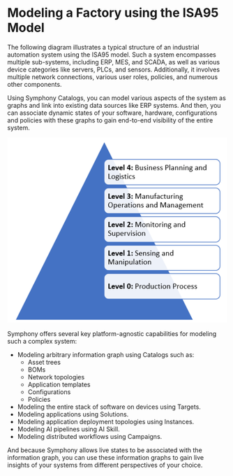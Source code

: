 # Modeling a Factory using the ISA95 Model

The following diagram illustrates a typical structure of an industrial automation system using the ISA95 model. Such a system encompasses multiple sub-systems, including ERP, MES, and SCADA, as well as various device categories like servers, PLCs, and sensors. Additionally, it involves multiple network connections, various user roles, policies, and numerous other components.

Using Symphony Catalogs, you can model various aspects of the system as graphs and link into existing data sources like ERP systems. And then, you can associate dynamic states of your software, hardware, configurations and policies with these graphs to gain end-to-end visibility of the entire system.

![isa-95](../images/isa-95.png)

Symphony offers several key platform-agnostic capabilities for modeling such a complex system:

* Modeling arbitrary information graph using Catalogs such as:
  * Asset trees
  * BOMs
  * Network topologies
  * Application templates
  * Configurations
  * Policies
* Modeling the entire stack of software on devices using Targets.
* Modeling applications using Solutions.
* Modeling application deployment topologies using Instances.
* Modeling AI pipelines using AI Skill.
* Modeling distributed workflows using Campaigns.

And because Symphony allows live states to be associated with the information graph, you can use these information graphs to gain live insights of your systems from different perspectives of your choice.
